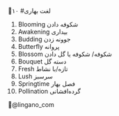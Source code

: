 🌸۱۰ #لغت بهاری

1. Blooming
شکوفه دادن
2. Awakening
بیداری
3. Budding
جوونه زدن
4. Butterfly
پروانه
5. Blossom
شکوفه/ شکوفه یا گل دادن
6. Bouquet
دسته گل
7. Fresh
تازه/با نشاط
8. Lush
سرسبز
9. Springtime
فصل بهار
10. Pollination
گرده‌افشانی

🌸@lingano_com